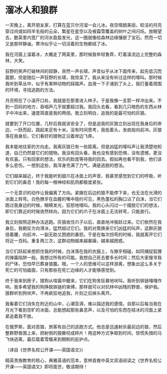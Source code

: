 # 溜冰人和狼群

一天晚上，离开朋友家，打算在蓝贝尔河溜一会儿冰。夜空晴朗美丽，皎洁的月亮穿过间或如同羊毛般的云朵，繁星在星空以及被霜雪覆盖的树叶之间闪烁。放眼望去，数英里内宽广的河水盈盈发光，这一圈就像给森林边缘镶嵌了宝石。然而一切又是那样静谧。寒冷似乎让一切活着的生物都结了冰。 

我在河面上溜着冰，大概走了两英里，那时候我年轻鲁莽，盯着溪流边上完整的森林，大笑。 

狂野的笑声打破林间的寂静，突然一声长啸，声音似乎从冰下面传来，起先低沉而震颤，但是随后一声狂野的长啸，我惊呆了。我从来没有听过这样的嚎叫。那时候我听到草丛中，似乎有某种动物的踩踏声。血液一下子涌到了头上，我打量着周围的环境，寻找逃跑的方法。 

月亮照在了小溪开口处，我就是在那里进入林子。于是我像一支箭一样冲出来。不到一百码的地方，吞咽声几乎就要超过我。我回头去看，看到几只暗色的东西从林子中冲出来，速度简直是我的两倍。我立刻明白，追我的是最可怕的灰狼。 

就要到了开口位置，几秒后我就该安全了，但是追我的灰狼立刻出现在我身后的岸边，一跃而起，跳起来足有十米。没有时间思考，我低着头，发疯般向前冲。灰狼落在我身后，它们看好的猎物正沿着岸边飞奔。 

我本能地往家的方向走。我离灰狼已有一些距离。但是凶猛的嚎叫声让我清楚地知道，自己仍然是它们的猎物。我没有回头看，我也没有感到恐惧，没有遗憾，更没有欢喜。只有回家的想法，欢乐的脸庞等待我的回去。假如再也看不到我，他们该多么悲伤。一想到这些，我浑身充满了力气，满是逃脱的想法。 

它们越来越近，终于我能听到狼爪在冰面上的声音，我甚至感觉到它们的呼吸，听到它们的鼻息！我的每一根神经和肌肉都极度紧张。 

一个无意识的动作让我偏离了方向。紧跟在后边的狼不能停下来，也无法在光滑的冰面上转弯。白色獠牙在血腥的嘴中隐约可见，黑色蓬松的胸口沾了白沫，当它们跑过我身边的时候，眼睛发光，狂怒地嚎叫。我的心头闪过一个摆脱它们的想法，即它们靠近的时候突然转向，因为它们的爪子在冰面上无法转弯，只能直行。 

我立刻按照这种办法逃跑。灰狼收住爪子以后，直直地冲我跃过来。它们依然在我身后，我朝反方向滑冰，猛然超过它们。我的对策换来它们凶猛的叫声，这群灰狼扭着腰，向前冲，一副无助又困惑的暴怒。于是在每次拐弯的时候，我就离开它们将近一百码。重复两三次，这群动物越来越暴躁，越来越困惑。 

当它们跃起来想抓住我的时候，白沫落在我的衣服上，与獠牙相碰，如同捕捉狐狸的弹簧陷阱一般。我想过所有的可能。我想自己死去要多长时间；然后大家搜寻我的尸体，恐怕早已葬身狼腹。哦，一个人的思维可以这样游离，想象出这么多关于死亡的可怕画面，只有那些在死亡边缘的人才能够感觉到。 

终于我来到房子，猎狗从喧嚣中醒来，它们在狗舍狂暴地吠叫。我听到铁链嘎嘎作响，我多希望我的狗挣脱铁链的束缚，那样就可以对抗林中凶残的野兽，保护我。狼群听到狗吠声，不再疯狂地追我，片刻之后掉头离开。 

我看着它们消失在附近的山中，心潮澎湃，难以描述我的感情。自那以后每当我在月光下看到空旷的冰面，总能想起那些鼻息声，以及可怕的东西在结冰的河面上紧紧追着我不放。 

在俄罗斯，面对恶狼，旅客有自己的逃跑方式。他总是迅速射杀最前边的狼，然后整群野兽围上来，把射倒的狼撕咬成碎片！用这种方式争取到时间，惊慌失措的马飞快逃离，最后载着雪橇来到期盼的庇护点。 

（译自《世界名校公开课——英国语文》） 

精英贵族教育的核心，典雅英语的范本，意林首推中英文双语阅读之《世界名校公开课——英国语文》即将面世，敬请期待！
